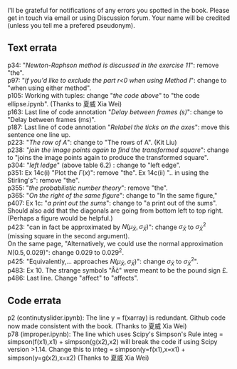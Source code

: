 I'll be grateful for notifications of any errors you spotted in the book. Please get in touch via email or using Discussion forum. Your name will be credited (unless you tell me a prefered pseudonym).

## Text errata
p34: "_Newton-Raphson method is discussed in the exercise 11_": remove "the".<br>
p97: "_If you'd like to exclude the part r<0 when using Method I_": change to "when using either method".<br>
p105: Working with tuples: change "_the code above_" to "the code ellipse.ipynb". (Thanks to 夏威 Xia Wei)<br>
p163: Last line of code annotation "_Delay between frames (s)_": change to "Delay between frames (ms)".<br>
p187: Last line of code annotation "_Relabel the ticks on the axes_": move this sentence one line up.<br>
p223: "_The row of A_": change to "The rows of A". (Kit Liu) <br>
p238: "_join the image points again to find the transformed square_": change to "joins the image points again to produce the transformed square".<br>
p304: "_left ledge_" (above table 6.2) : change to "left edge".<br>
p351: Ex 14c(i) "Plot the $\Gamma(x)$": remove "the". Ex 14c(ii) ".. in using the Stirling's": remove "the".<br>
p355: "_the probabilistic number theory_": remove "the".<br>
p365: "_On the right of the same figure_": change to "In the same figure,"<br>
p407: Ex 1c: "_a print out the sums_": change to "a print out of the sums". Should also add that the diagonals are going from bottom left to top right. (Perhaps a figure would be helpful.) <br>
p423: "can in fact be approximated by $N(\mu_\bar{X}, \sigma_\bar{X})$": change $\sigma_\bar{X}$ to $\sigma^2_\bar{X}$ (missing square in the second argument).<br>
On the same page, "Alternatively, we could use the normal approximation $N(0.5, 0.029)$": change $0.029$ to $0.029^2$.<br>
p425: "Equivalently,... approaches $N(\mu_\bar{X}, \sigma_\bar{X})$": change $\sigma_\bar{X}$ to $\sigma^2_\bar{X}$". <br>
p483: Ex 10. The strange symbols "Âč" were meant to be the pound sign £. <br>
p486: Last line. Change "affect" to "affects".

## Code errata
p2 (continutyslider.ipynb): The line y = f(xarray) is redundant. Github code now made consistent with the book. (Thanks to 夏威 Xia Wei)<br>
p78 (improper.ipynb): The line which uses Scipy's Simpson's Rule
    integ = simpson(f(x1),x1) + simpson(g(x2),x2)
will break the code if using Scipy version >1.14. Change this to 
    integ = simpson(y=f(x1),x=x1) + simpson(y=g(x2),x=x2)
(Thanks to 夏威 Xia Wei)

